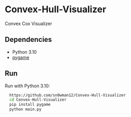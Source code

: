 # Convex-Hull-Visualizer
 
Convex Cox Visualizer
 
## Dependencies
 
- Python 3.10
- [pygame](https://www.pygame.org/news)
 
## Run
 
Run with Python 3.10:
 
```bash
  https://github.com/sn0wman12/Convex-Hull-Visualizer
  cd Convex-Hull-Visualizer
  pip install pygame
  python main.py
```
